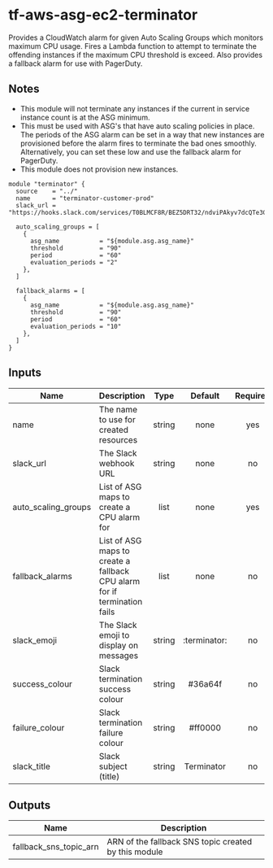 # tf-aws-asg-ec2-terminator

Provides a CloudWatch alarm for given Auto Scaling Groups which monitors maximum CPU usage. Fires a Lambda function to attempt to terminate the offending instances if the maximum CPU threshold is exceed. Also provides a fallback alarm for use with PagerDuty.

## Notes
- This module will not terminate any instances if the current in service instance count is at the ASG minimum.
- This must be used with ASG's that have auto scaling policies in place. The periods of the ASG alarm can be set in a way that new instances are provisioned before the alarm fires to terminate the bad ones smoothly. Alternatively, you can set these low and use the fallback alarm for PagerDuty.
- This module does not provision new instances.

```hcl
module "terminator" {
  source    = "../"
  name      = "terminator-customer-prod"
  slack_url = "https://hooks.slack.com/services/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"

  auto_scaling_groups = [
    {
      asg_name           = "${module.asg.asg_name}"
      threshold          = "90"
      period             = "60"
      evaluation_periods = "2"
    },
  ]

  fallback_alarms = [
    {
      asg_name           = "${module.asg.asg_name}"
      threshold          = "90"
      period             = "60"
      evaluation_periods = "10"
    },
  ]
}
```
## Inputs

| Name | Description | Type | Default | Required |
|------|-------------|:----:|:-----:|:-----:|
| name | The name to use for created resources | string | none | yes |
| slack_url | The Slack webhook URL | string | none | no |
| auto_scaling_groups | List of ASG maps to create a CPU alarm for | list | none | yes |
| fallback_alarms | List of ASG maps to create a fallback CPU alarm for if termination fails | list | none | no |
| slack_emoji | The Slack emoji to display on messages | string | :terminator: | no |
| success_colour | Slack termination success colour | string | #36a64f | no |
| failure_colour | Slack termination failure colour | string | #ff0000 | no |
| slack_title | Slack subject (title) | string | Terminator | no |

## Outputs

| Name | Description |
|------|-------------|
| fallback_sns_topic_arn | ARN of the fallback SNS topic created by this module |
